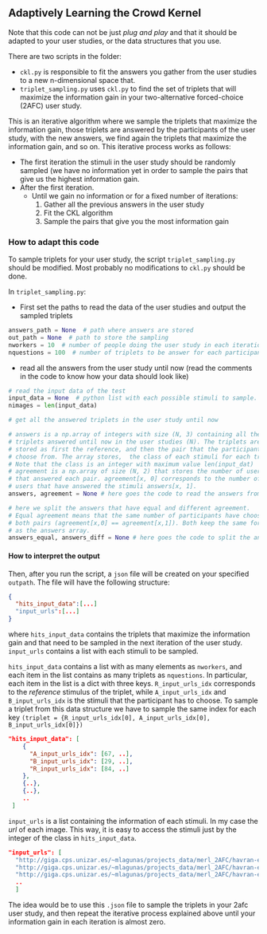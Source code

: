 ## Adaptively Learning the Crowd Kernel
Note that this code can not be just _plug and play_ and that it should be adapted to your user studies, or the data structures that you use.

There are two scripts in the folder:
- `ckl.py` is responsible to fit the answers you gather from the user studies to a new n-dimensional space that.
- `triplet_sampling.py` uses `ckl.py` to find the set of triplets that will
maximize the information gain in your two-alternative forced-choice (2AFC) user study.

This is an iterative algorithm where we sample the triplets that maximize the information gain, those triplets are answered by the
participants of the user study, with the new answers, we find again the triplets that maximize the information gain, and so on. 
This iterative process works as follows:
 - The first iteration the stimuli in the user study should be randomly sampled (we have no information yet in order to sample the pairs that
 give us the highest information gain.
 - After the first iteration.
   - Until we gain no information or for a fixed number of iterations:
     1. Gather all the previous answers in the user study
     2. Fit the CKL algorithm
     3. Sample the pairs that give you the most information gain

### How to adapt this code
To sample triplets for your user study, the script `triplet_sampling.py` should be modified. 
Most probably no modifications to `ckl.py` should be done.

In `triplet_sampling.py`:
- First set the paths to read the data of the user studies and output the sampled triplets
```python
answers_path = None  # path where answers are stored
out_path = None  # path to store the sampling
nworkers = 10  # number of people doing the user study in each iteration
nquestions = 100  # number of triplets to be answer for each participant
```

- read all the answers from the user study until now (read the comments in the code to know how your data should look like)
```python
# read the input data of the test
input_data = None  # python list with each possible stimuli to sample.
nimages = len(input_data)

# get all the answered triplets in the user study until now

# answers is a np.array of integers with size (N, 3) containing all the
# triplets answered until now in the user studies (N). The triplets are
# stored as first the reference, and then the pair that the participants
# choose from. The array stores,  the class of each stimuli for each triplet.
# Note that the class is an integer with maximum value len(input_dat)
# agreement is a np.array of size (N, 2) that stores the number of users
# that answered each pair. agreement[x, 0] corresponds to the number of
# users that have answered the stimuli answers[x, 1].
answers, agreement = None # here goes the code to read the answers from the user study

# here we split the answers that have equal and different agreement.
# Equal agreement means that the same number of participants have choosen
# both pairs (agreement[x,0] == agreement[x,1]). Both keep the same format
# as the answers array. 
answers_equal, answers_diff = None # here goes the code to split the answers
```

#### How to interpret the output
Then, after you run the script, a `json` file will be created on your specified `outpath`.
The file will have the following structure:
```json
{
  "hits_input_data":[...]
  "input_urls":[...]
}
```
where `hits_input_data` contains the triplets that maximize the information gain and that need to be sampled
in the next iteration of the user study. `input_urls` contains a list with each stimuli to be sampled.

`hits_input_data` contains a list with as many elements as `nworkers`, and each item in the list contains as many
triplets as `nquestions`. In particular, each item in the list is a dict with three keys. `R_input_urls_idx` corresponds
to the _reference_ stimulus of the triplet, while `A_input_urls_idx` and `B_input_urls_idx` is the stimuli that the participant
has to choose. To sample a triplet from this data structure we have to sample the same index for each key 
`(triplet = {R_input_urls_idx[0], A_input_urls_idx[0], B_input_urls_idx[0]})`
```json
"hits_input_data": [
    {
      "A_input_urls_idx": [67, ..],         
      "B_input_urls_idx": [29, ..],
      "R_input_urls_idx": [84, ..]
    },
    {..},
    {..},
    ..
 ]
 ```
 
`input_urls` is a list containing the information of each stimuli. In my case the _url_ of each image. This way, it is easy to access
the stimuli just by the integer of the class in `hits_input_data`.
  ```json
  "input_urls": [
    "http://giga.cps.unizar.es/~mlagunas/projects_data/merl_2AFC/havran-ennis-fullgeom/havran1_alum-bronze_ennis.jpg",
    "http://giga.cps.unizar.es/~mlagunas/projects_data/merl_2AFC/havran-ennis-fullgeom/havran1_alumina-oxide_ennis.jpg",
    "http://giga.cps.unizar.es/~mlagunas/projects_data/merl_2AFC/havran-ennis-fullgeom/havran1_aluminium_ennis.jpg",
    ..
    ]
  ```
  
  The idea would be to use this `.json` file to sample the triplets in your 2afc user study, and then repeat the iterative process explained
  above until your information gain in each iteration is almost zero.
  
  
  
 

